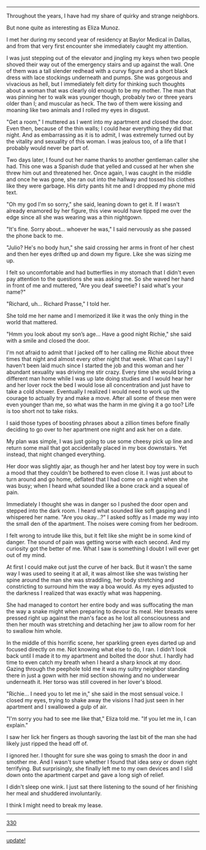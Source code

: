 

_______

Throughout the years, I have had my share of quirky  and strange neighbors.

But none quite as interesting as Eliza Munoz. 

I met her during my second year of residency at Baylor Medical in Dallas, and from that very first encounter she immediately caught my attention. 

I was just stepping out of the elevator and jingling my keys when two people shoved their way out of the emergency stairs and up against the wall. One of them was a tall slender redhead with a curvy figure and a short black dress with lace stockings underneath and pumps. She was gorgeous and vivacious as hell, but I immediately felt dirty for thinking such thoughts about a woman that was clearly old enough to be my mother. The man that was pinning her to walk was younger though, probably two or three years older than I; and muscular as heck. The two of them were kissing and moaning like two animals and I rolled my eyes in disgust. 

"Get a room," I muttered as I went into my apartment and closed the door. Even then, because of the thin walls; I could hear everything they did that night. And as embarrassing as it is to admit, I was extremely turned out by the vitality and sexuality of this woman. I was jealous too, of a life that I probably would never be part of. 

Two days later, I found out her name thanks to another gentleman caller she had. This one was a Spanish dude that yelled and cussed at her when she threw him out and threatened her. Once again, I was caught in the middle and once he was gone, she ran out into the hallway and tossed his clothes like they were garbage. His dirty pants hit me and I dropped my phone mid text. 

"Oh my god I'm so sorry," she said, leaning down to get it. If I wasn't already enamored by her figure, this view would have tipped me over the edge since all she was wearing was a thin nightgown. 

"It's fine. Sorry about... whoever he was," I said nervously as she passed the phone back to me. 

"Julio? He's no body hun," she said crossing her arms in front of her chest and then her eyes drifted up and down my figure. Like she was sizing me up. 

I felt so uncomfortable and had butterflies in my stomach that I didn't even pay attention to the questions she was asking me. So she waved her hand in front of me and muttered, "Are you deaf sweetie? I said what's your name?" 

"Richard, uh... Richard Prasse," I told her. 

She told me her name and I memorized it like it was the only thing in the world that mattered. 

"Hmm you look about my son’s age… Have a good night Richie," she said with a smile and closed the door. 

I'm not afraid to admit that I jacked off to her calling me Richie about three times that night and almost every other night that week. What can I say? I haven't been laid much since I started the job and this woman and her abundant sexuality was driving me stir crazy. Every time she would bring a different man home while I was up late doing studies and I would hear her and her lover rock the bed I would lose all concentration and just have to take a cold shower. Eventually I realized I would need to work up the courage to actually try and make a move. After all some of these men were even younger than me, so what was the harm in me giving it a go too? Life is too short not to take risks. 

I said those types of boosting phrases about a zillion times before finally deciding to go over to her apartment one night and ask her on a date. 

My plan was simple, I was just going to use some cheesy pick up line and return some mail that got accidentally placed in my box downstairs. Yet instead, that night changed everything. 

Her door was slightly ajar, as though her and her latest boy toy were in such a mood that they couldn't be bothered to even close it. I was just about to turn around and go home, deflated that I had come on a night when she was busy; when I heard what sounded like a bone crack and a squeal of pain. 

Immediately I thought she was in danger so I pushed the door open and stepped into the dark room. I heard what sounded like soft gasping and I whispered her name. "Are you okay...?" I asked softly as I made my way into the small den of the apartment. The noises were coming from her bedroom. 

I felt wrong to intrude like this, but it felt like she might be in some kind of danger. The sound of pain was getting worse with each second. And my curiosity got the better of me. What I saw is something I doubt I will ever get out of my mind. 

At first I could make out just the curve of her back. But it wasn't the same way I was used to seeing it at all, it was almost like she was twisting her spine around the man she was straddling, her body stretching and constricting to surround him the way a boa would. As my eyes adjusted to the darkness I realized that was exactly what was happening. 

She had managed to contort her entire body and was suffocating the man the way a snake might when preparing to devour its meal. Her breasts were pressed right up against the man's face as he lost all consciousness and then her mouth was stretching and detaching her jaw to allow room for her to swallow him whole. 

In the middle of this horrific scene, her sparkling green eyes darted up and focused directly on me. Not knowing what else to do, I ran. I didn't look back until I made it to my apartment and bolted the door shut. 
I hardly had time to even catch my breath when I heard a sharp knock at my door. 
Gazing through the  peephole told me it was my sultry neighbor standing there in just a gown with her mid section showing and no underwear underneath it. Her torso was still covered in her lover's blood. 

"Richie... I need you to let me in," she said in the most sensual voice. I closed my eyes, trying to shake away the visions I had just seen in her apartment and I swallowed a gulp of air. 

"I'm sorry you had to see me like that," Eliza told me. "If you let me in, I can explain." 

I saw her lick her fingers as though savoring the last bit of the man she had likely just ripped the head off of. 

I ignored her. I thought for sure she was going to smash the door in and smother me. And I wasn't sure whether I found that idea sexy or down right terrifying. But surprisingly, she finally left me to my own devices and I slid down onto the apartment carpet and gave a long sigh of relief. 

I didn't sleep one wink. I just sat there listening to the sound of her finishing her meal and shuddered involuntarily. 

I think I might need to break my lease. 
_______

[330](https://www.reddit.com/r/KyleHarrisonwrites/?utm_source=share&utm_medium=ios_app)

________


[update!](https://www.reddit.com/r/nosleep/comments/e1gg5h/my_next_door_neighbor_is_a_milf/?utm_source=share&utm_medium=ios_app&utm_name=iossmf)